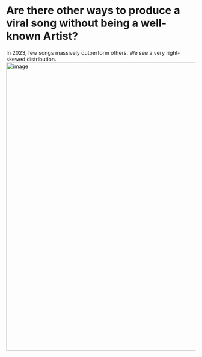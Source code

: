 # Are there other ways to produce a viral song without being a well-known Artist?
In 2023, few songs massively outperform others. We see a very right-skewed distribution. 
<img width="767" alt="image" src="https://github.com/user-attachments/assets/1302f5b7-5c90-49db-adde-0f113df47dc9" />


